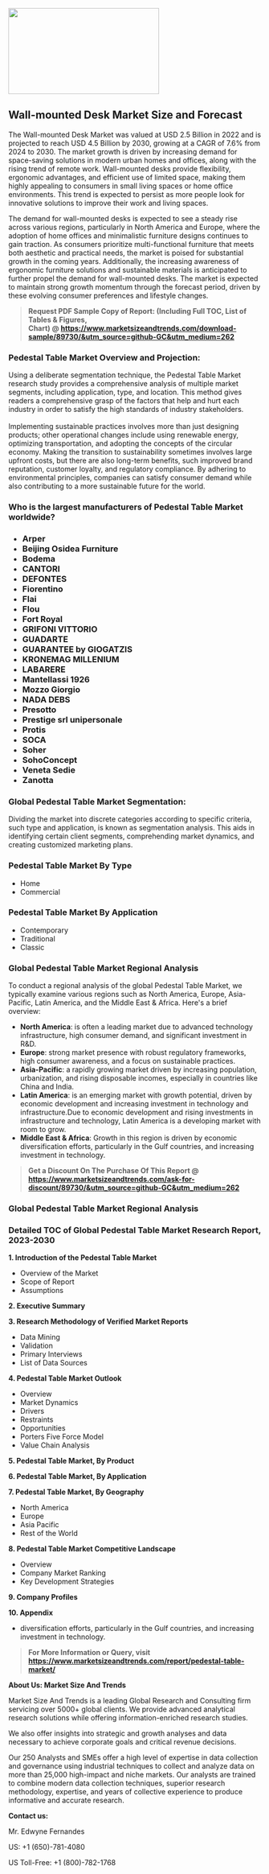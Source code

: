 <p><img class="alignnone size-medium wp-image-20088" src="https://ffe5etoiles.com/wp-content/uploads/2024/12/MST1-300x171.png" alt="" width="300" height="171" /></p><h2>Wall-mounted Desk Market Size and Forecast</h2><p>The Wall-mounted Desk Market was valued at USD 2.5 Billion in 2022 and is projected to reach USD 4.5 Billion by 2030, growing at a CAGR of 7.6% from 2024 to 2030. The market growth is driven by increasing demand for space-saving solutions in modern urban homes and offices, along with the rising trend of remote work. Wall-mounted desks provide flexibility, ergonomic advantages, and efficient use of limited space, making them highly appealing to consumers in small living spaces or home office environments. This trend is expected to persist as more people look for innovative solutions to improve their work and living spaces.</p><p>The demand for wall-mounted desks is expected to see a steady rise across various regions, particularly in North America and Europe, where the adoption of home offices and minimalistic furniture designs continues to gain traction. As consumers prioritize multi-functional furniture that meets both aesthetic and practical needs, the market is poised for substantial growth in the coming years. Additionally, the increasing awareness of ergonomic furniture solutions and sustainable materials is anticipated to further propel the demand for wall-mounted desks. The market is expected to maintain strong growth momentum through the forecast period, driven by these evolving consumer preferences and lifestyle changes.</p></p><blockquote id="" class=""><strong>Request PDF Sample Copy of Report: (Including Full TOC, List of Tables &amp; Figures, Chart)&nbsp;@&nbsp;<strong><a href="https://www.marketsizeandtrends.com/download-sample/89730/&utm_source=github-GC&utm_medium=262" target="_blank">https://www.marketsizeandtrends.com/download-sample/89730/&utm_source=github-GC&utm_medium=262</a></strong></strong></blockquote><h3 id="" class="">Pedestal Table Market&nbsp;Overview and Projection:</h3><p id="" class="">Using a deliberate segmentation technique, the Pedestal Table Market research study provides a comprehensive analysis of multiple market segments, including application, type, and location. This method gives readers a comprehensive grasp of the factors that help and hurt each industry in order to satisfy the high standards of industry stakeholders. <br /> <br />Implementing sustainable practices involves more than just designing products; other operational changes include using renewable energy, optimizing transportation, and adopting the concepts of the circular economy. Making the transition to sustainability sometimes involves large upfront costs, but there are also long-term benefits, such improved brand reputation, customer loyalty, and regulatory compliance. By adhering to environmental principles, companies can satisfy consumer demand while also contributing to a more sustainable future for the world.</p><h3 id="" class="">Who is the largest manufacturers of&nbsp;Pedestal Table Market worldwide?</h3><h3 class=""><p><ul><li>Arper </li><li> Beijing Osidea Furniture </li><li> Bodema </li><li> CANTORI </li><li> DEFONTES </li><li> Fiorentino </li><li> Flai </li><li> Flou </li><li> Fort Royal </li><li> GRIFONI VITTORIO </li><li> GUADARTE </li><li> GUARANTEE by GIOGATZIS </li><li> KRONEMAG MILLENIUM </li><li> LABARERE </li><li> Mantellassi 1926 </li><li> Mozzo Giorgio </li><li> NADA DEBS </li><li> Presotto </li><li> Prestige srl unipersonale </li><li> Protis </li><li> SOCA </li><li> Soher </li><li> SohoConcept </li><li> Veneta Sedie </li><li> Zanotta</li></ul></p></h3><h3 id="" class="">Global&nbsp;Pedestal Table Market Segmentation:</h3><p id="" class="">Dividing the market into discrete categories according to specific criteria, such type and application, is known as segmentation analysis. This aids in identifying certain client segments, comprehending market dynamics, and creating customized marketing plans.</p><h3 id="" class="">Pedestal Table Market&nbsp;By Type</h3><p><p><ul><li>Home</li><li> Commercial</p></li></ul></p></p><h3 id="" class="">Pedestal Table Market&nbsp;By Application</h3><p class=""><p><ul><li>Contemporary</li><li> Traditional</li><li> Classic</li></ul></p></p><h3 id="" class="">Global Pedestal Table Market Regional Analysis</h3><p id="" class="">To conduct a regional analysis of the global Pedestal Table Market, we typically examine various regions such as North America, Europe, Asia-Pacific, Latin America, and the Middle East &amp; Africa. Here's a brief overview:</p><ul><li><strong>North America</strong>: is often a leading market due to advanced technology infrastructure, high consumer demand, and significant investment in R&amp;D.</li><li><strong>Europe</strong>: strong market presence with robust regulatory frameworks, high consumer awareness, and a focus on sustainable practices.</li><li><strong>Asia-Pacific</strong>: a rapidly growing market driven by increasing population, urbanization, and rising disposable incomes, especially in countries like China and India.</li><li><strong>Latin America</strong>: is an emerging market with growth potential, driven by economic development and increasing investment in technology and infrastructure.Due to economic development and rising investments in infrastructure and technology, Latin America is a developing market with room to grow.</li><li><strong>Middle East &amp; Africa</strong>: Growth in this region is driven by economic diversification efforts, particularly in the Gulf countries, and increasing investment in technology.</li></ul><blockquote id="" class=""><strong>Get a Discount On The Purchase Of This Report @ <strong><a href="https://www.marketsizeandtrends.com/ask-for-discount/89730/&utm_source=github-GC&utm_medium=262" target="_blank">https://www.marketsizeandtrends.com/ask-for-discount/89730/&utm_source=github-GC&utm_medium=262</a></strong></strong></blockquote><h3 id="" class="">Global Pedestal Table Market Regional Analysis</h3><h3 id="" class="">Detailed TOC of Global Pedestal Table Market Research Report, 2023-2030</h3><p id="" class=""><strong>1. Introduction of the Pedestal Table Market</strong></p><ul><li>Overview of the Market</li><li>Scope of Report</li><li>Assumptions</li></ul><p id="" class=""><strong>2. Executive Summary</strong></p><p id="" class=""><strong>3. Research Methodology of Verified Market Reports</strong></p><ul><li>Data Mining</li><li>Validation</li><li>Primary Interviews</li><li>List of Data Sources</li></ul><p id="" class=""><strong>4. Pedestal Table Market Outlook</strong></p><ul><li>Overview</li><li>Market Dynamics</li><li>Drivers</li><li>Restraints</li><li>Opportunities</li><li>Porters Five Force Model</li><li>Value Chain Analysis</li></ul><p id="" class=""><strong>5. Pedestal Table Market, By Product</strong></p><p id="" class=""><strong>6. Pedestal Table Market, By Application</strong></p><p id="" class=""><strong>7. Pedestal Table Market, By Geography</strong></p><ul><li>North America</li><li>Europe</li><li>Asia Pacific</li><li>Rest of the World</li></ul><p id="" class=""><strong>8. Pedestal Table Market Competitive Landscape</strong></p><ul><li>Overview</li><li>Company Market Ranking</li><li>Key Development Strategies</li></ul><p id="" class=""><strong>9. Company Profiles</strong></p><p id="" class=""><strong>10. Appendix</strong></p><ul><li>diversification efforts, particularly in the Gulf countries, and increasing investment in technology.</li></ul><blockquote id="" class=""><strong>For More Information or Query, visit <strong><strong><a href="https://www.marketsizeandtrends.com/report/pedestal-table-market/" target="_blank">https://www.marketsizeandtrends.com/report/pedestal-table-market/</a></strong></strong></strong></blockquote><p id="" class=""><strong>About Us: Market Size And Trends</strong></p><p id="" class="">Market Size And Trends is a leading Global Research and Consulting firm servicing over 5000+ global clients. We provide advanced analytical research solutions while offering information-enriched research studies.</p><p id="" class="">We also offer insights into strategic and growth analyses and data necessary to achieve corporate goals and critical revenue decisions.</p><p id="" class="">Our 250 Analysts and SMEs offer a high level of expertise in data collection and governance using industrial techniques to collect and analyze data on more than 25,000 high-impact and niche markets. Our analysts are trained to combine modern data collection techniques, superior research methodology, expertise, and years of collective experience to produce informative and accurate research.</p><p id="" class=""><strong>Contact us:</strong></p><p id="" class="">Mr. Edwyne Fernandes</p><p id="" class="">US: +1 (650)-781-4080</p><p id="" class="">US Toll-Free: +1 (800)-782-1768</p>
